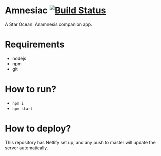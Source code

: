 
# Amnesiac [![Build Status](https://travis-ci.org/seiyria/anamnesiac.svg?branch=master)](https://travis-ci.org/seiyria/anamnesiac)

A Star Ocean: Anamnesis companion app.

# Requirements

* nodejs
* npm
* git

# How to run?

* `npm i`
* `npm start`

# How to deploy?

This repository has Netlify set up, and any push to master will update the server automatically.